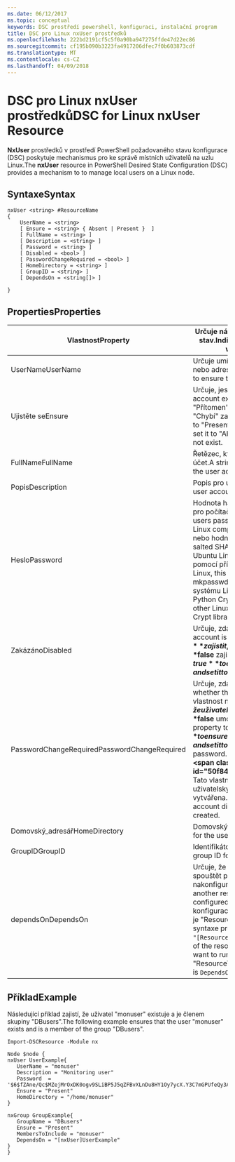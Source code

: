 ```yaml
---
ms.date: 06/12/2017
ms.topic: conceptual
keywords: DSC prostředí powershell, konfiguraci, instalační program
title: DSC pro Linux nxUser prostředků
ms.openlocfilehash: 222bd2191cf5c5f0a90ba947275ffde47d22ec86
ms.sourcegitcommit: cf195b090b3223fa4917206dfec7f0b603873cdf
ms.translationtype: MT
ms.contentlocale: cs-CZ
ms.lasthandoff: 04/09/2018
---
```

# <a name="dsc-for-linux-nxuser-resource"></a><span data-ttu-id="50f84-103">DSC pro Linux nxUser prostředků</span><span class="sxs-lookup"><span data-stu-id="50f84-103">DSC for Linux nxUser Resource</span></span>

<span data-ttu-id="50f84-104">**NxUser** prostředků v prostředí PowerShell požadovaného stavu konfigurace (DSC) poskytuje mechanismus pro ke správě místních uživatelů na uzlu Linux.</span><span class="sxs-lookup"><span data-stu-id="50f84-104">The **nxUser** resource in PowerShell Desired State Configuration (DSC) provides a mechanism to to manage local users on a Linux node.</span></span>

## <a name="syntax"></a><span data-ttu-id="50f84-105">Syntaxe</span><span class="sxs-lookup"><span data-stu-id="50f84-105">Syntax</span></span>

```
nxUser <string> #ResourceName
{
    UserName = <string>
    [ Ensure = <string> { Absent | Present }  ]
    [ FullName = <string> ]
    [ Description = <string> ]
    [ Password = <string> ]
    [ Disabled = <bool> ]
    [ PasswordChangeRequired = <bool> ]
    [ HomeDirectory = <string> ]
    [ GroupID = <string> ]
    [ DependsOn = <string[]> ]

}
```

## <a name="properties"></a><span data-ttu-id="50f84-106">Properties</span><span class="sxs-lookup"><span data-stu-id="50f84-106">Properties</span></span>

|  <span data-ttu-id="50f84-107">Vlastnost</span><span class="sxs-lookup"><span data-stu-id="50f84-107">Property</span></span> |  <span data-ttu-id="50f84-108">Určuje název účtu, pro které chcete zajistit určitý stav.</span><span class="sxs-lookup"><span data-stu-id="50f84-108">Indicates the account name for which you want to ensure a specific state.</span></span> |
|---|---|
| <span data-ttu-id="50f84-109">UserName</span><span class="sxs-lookup"><span data-stu-id="50f84-109">UserName</span></span>| <span data-ttu-id="50f84-110">Určuje umístění, kde chcete zajistit stav pro soubor nebo adresář.</span><span class="sxs-lookup"><span data-stu-id="50f84-110">Specifies the location where you want to ensure the state for a file or directory.</span></span>|
| <span data-ttu-id="50f84-111">Ujistěte se</span><span class="sxs-lookup"><span data-stu-id="50f84-111">Ensure</span></span>| <span data-ttu-id="50f84-112">Určuje, jestli účet existuje.</span><span class="sxs-lookup"><span data-stu-id="50f84-112">Specifies whether the account exists.</span></span> <span data-ttu-id="50f84-113">Nastavením této vlastnosti "Přítomen" zajistit, že existuje účet a nastavte ji na "Chybí" zajistit, že účet neexistuje.</span><span class="sxs-lookup"><span data-stu-id="50f84-113">Set this property to "Present" to ensure that the account exists, and set it to "Absent" to ensure that the account does not exist.</span></span>|
| <span data-ttu-id="50f84-114">FullName</span><span class="sxs-lookup"><span data-stu-id="50f84-114">FullName</span></span>| <span data-ttu-id="50f84-115">Řetězec, který obsahuje úplný název pro uživatelský účet.</span><span class="sxs-lookup"><span data-stu-id="50f84-115">A string that contains the full name to use for the user account.</span></span>|
| <span data-ttu-id="50f84-116">Popis</span><span class="sxs-lookup"><span data-stu-id="50f84-116">Description</span></span>| <span data-ttu-id="50f84-117">Popis pro uživatelský účet.</span><span class="sxs-lookup"><span data-stu-id="50f84-117">The description for the user account.</span></span>|
| <span data-ttu-id="50f84-118">Heslo</span><span class="sxs-lookup"><span data-stu-id="50f84-118">Password</span></span>| <span data-ttu-id="50f84-119">Hodnota hash hesla uživatele v příslušný formulář pro počítače se systémem Linux.</span><span class="sxs-lookup"><span data-stu-id="50f84-119">The hash of the users password in the appropriate form for the Linux computer.</span></span> <span data-ttu-id="50f84-120">Obvykle je to solené SHA-256, nebo hodnotu hash SHA-512.</span><span class="sxs-lookup"><span data-stu-id="50f84-120">Typically, this is a salted SHA-256, or SHA-512 hash.</span></span> <span data-ttu-id="50f84-121">Na Debian a Ubuntu Linux tato hodnota může být generována pomocí příkazu mkpasswd.</span><span class="sxs-lookup"><span data-stu-id="50f84-121">On Debian and Ubuntu Linux, this value can be generated with the mkpasswd command.</span></span> <span data-ttu-id="50f84-122">Pro ostatní distribucích systému Linux metodu crypt knihovny jazyka Python Crypt slouží ke generování hodnoty hash.</span><span class="sxs-lookup"><span data-stu-id="50f84-122">For other Linux distros, the crypt method of Python’s Crypt library can be used to generate the hash.</span></span>|
| <span data-ttu-id="50f84-123">Zakázáno</span><span class="sxs-lookup"><span data-stu-id="50f84-123">Disabled</span></span>| <span data-ttu-id="50f84-124">Určuje, zda je povolen.</span><span class="sxs-lookup"><span data-stu-id="50f84-124">Indicates whether the account is enabled.</span></span> <span data-ttu-id="50f84-125">Tuto vlastnost nastavit na **$true** zajistit, že tento účet je zakázané a nastavte ji na **$false** zajistit, že je povolena.</span><span class="sxs-lookup"><span data-stu-id="50f84-125">Set this property to **$true** to ensure that this account is disabled, and set it to **$false** to ensure that it is enabled.</span></span>|
| <span data-ttu-id="50f84-126">PasswordChangeRequired</span><span class="sxs-lookup"><span data-stu-id="50f84-126">PasswordChangeRequired</span></span>| <span data-ttu-id="50f84-127">Určuje, zda může uživatel změnit heslo.</span><span class="sxs-lookup"><span data-stu-id="50f84-127">Indicates whether the user can change the password.</span></span> <span data-ttu-id="50f84-128">Tuto vlastnost nastavit na **$true** zajistit, že uživatel nemůže změnit heslo a nastavte ji na **$false** umožňuje uživatelům změnit heslo.</span><span class="sxs-lookup"><span data-stu-id="50f84-128">Set this property to **$true** to ensure that the user cannot change the password, and set it to **$false** to allow the user to change the password.</span></span> <span data-ttu-id="50f84-129">Výchozí hodnota je **$false**.</span><span class="sxs-lookup"><span data-stu-id="50f84-129">The default value is **$false**.</span></span> <span data-ttu-id="50f84-130">Tato vlastnost je Vyhodnocená jenom Pokud uživatelský účet dříve neexistoval a je vytvářena.</span><span class="sxs-lookup"><span data-stu-id="50f84-130">This property is only evaluated if the user account did not exist previously and is being created.</span></span>|
| <span data-ttu-id="50f84-131">Domovský_adresář</span><span class="sxs-lookup"><span data-stu-id="50f84-131">HomeDirectory</span></span>| <span data-ttu-id="50f84-132">Domovský adresář pro uživatele.</span><span class="sxs-lookup"><span data-stu-id="50f84-132">The home directory for the user.</span></span>|
| <span data-ttu-id="50f84-133">GroupID</span><span class="sxs-lookup"><span data-stu-id="50f84-133">GroupID</span></span>| <span data-ttu-id="50f84-134">Identifikátor primární skupiny uživatele.</span><span class="sxs-lookup"><span data-stu-id="50f84-134">The primary group ID for the user.</span></span>|
| <span data-ttu-id="50f84-135">dependsOn</span><span class="sxs-lookup"><span data-stu-id="50f84-135">DependsOn</span></span> | <span data-ttu-id="50f84-136">Určuje, že konfigurace jiný prostředek musí spouštět předtím, než je tento prostředek nakonfigurován.</span><span class="sxs-lookup"><span data-stu-id="50f84-136">Indicates that the configuration of another resource must run before this resource is configured.</span></span> <span data-ttu-id="50f84-137">Například pokud ID bloku skriptu konfigurace prostředků, který chcete spustit nejprve je "ResourceName" a "Typ prostředku" je její typ, syntaxe pro používání této vlastnosti je `DependsOn = "[ResourceType]ResourceName"`.</span><span class="sxs-lookup"><span data-stu-id="50f84-137">For example, if the ID of the resource configuration script block that you want to run first is "ResourceName" and its type is "ResourceType", the syntax for using this property is `DependsOn = "[ResourceType]ResourceName"`.</span></span>|

## <a name="example"></a><span data-ttu-id="50f84-138">Příklad</span><span class="sxs-lookup"><span data-stu-id="50f84-138">Example</span></span>

<span data-ttu-id="50f84-139">Následující příklad zajistí, že uživatel "monuser" existuje a je členem skupiny "DBusers".</span><span class="sxs-lookup"><span data-stu-id="50f84-139">The following example ensures that the user "monuser" exists and is a member of the group "DBusers".</span></span>

```
Import-DSCResource -Module nx

Node $node {
nxUser UserExample{
   UserName = "monuser"
   Description = "Monitoring user"
   Password  =    '$6$fZAne/Qc$MZejMrOxDK0ogv9SLiBP5J5qZFBvXLnDu8HY1Oy7ycX.Y3C7mGPUfeQy3A82ev3zIabhDQnj2ayeuGn02CqE/0'
   Ensure = "Present"
   HomeDirectory = "/home/monuser"
}

nxGroup GroupExample{
   GroupName = "DBusers"
   Ensure = "Present"
   MembersToInclude = "monuser"
   DependsOn = "[nxUser]UserExample"
}
}
```